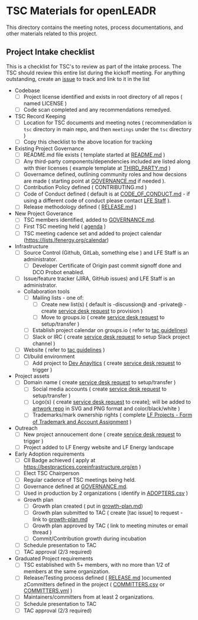 # TSC Materials for openLEADR

This directory contains the meeting notes, process documentations, and other materials related to this project.

## Project Intake checklist

This is a checklist for TSC's to review as part of the intake process. The TSC should review this entire list during the kickoff meeting. For anything outstanding, create an [issue](../issues) to track and link to it in the list

- Codebase
  - [ ] Project license identified and exists in root directory of all repos ( named LICENSE )
  - [ ] Code scan completed and any recommendations remedyed.
- TSC Record Keeping
  - [ ] Location for TSC documents and meeting notes ( recommendation is ```tsc``` directory in main repo, and then ```meetings``` under the ```tsc``` directory )
  - [ ] Copy this checklist to the above location for tracking
- Existing Project Governance
  - [ ] README.md file exists ( template started at [README.md](../README.md) )
  - [ ] Any third-party components/dependencies included are listed along with thier licenses ( example template at [THIRD_PARTY.md](../THIRD_PARTY.md) )
  - [ ] Governamce defined, outlining community roles and how decsions are made ( starting point at [GOVERNANCE.md](../GOVERNANCE.md) if needed ).
  - [ ] Contribution Policy defined ( CONTRIBUTING.md )
  - [ ] Code of Conduct defined ( default is at [CODE_OF_CONDUCT.md](../CODE_OF_CONDUCT.md) - if using a different code of conduct please contact [LFE Staff](mailto:operations@lfenergy.org) ).
  - [ ] Release methodology defined ( [RELEASE.md](../RELEASE.md) )
- New Project Goverance
  - [ ] TSC members identified, added to [GOVERNANCE.md](../GOVERNANCE.md).
  - [ ] First TSC meeting held ( [agenda](meetings) )
  - [ ] TSC meeting cadence set and added to project calendar (https://lists.lfenergy.org/calendar)
- Infrastructure
  - [ ] Source Control (Github, GitLab, something else ) and LFE Staff is an administrator.	
    - [ ] Developer Certificate of Origin past commit signoff done and DCO Probot enabled.
  - [ ] Issue/feature tracker (JIRA, GitHub issues)	and LFE Staff is an administrator.
  - Collaboration tools 
    - [ ] Mailing lists - one of: 
      - [ ] Create new list(s) ( default is -discussion@ and -private@ - create [service desk request] to provision ) 
      - [ ] Move to groups.io ( create [service desk request] to setup/transfer )
    - [ ] Establish project calendar on groups.io ( refer to [tac guidelines])
    - [ ] Slack or IRC ( create [service desk request] to setup Slack project channel )
  - [ ] Website ( refer to [tac guidelines] )
  - [ ] CI/build environment	
 	- [ ] Add project to [Dev Anayltics](https://lfanalytics.io/projects/lf-energy) ( create [service desk request] to trigger )
- Project assets
  - [ ] Domain name	( create [service desk request] to setup/transfer )
	- [ ] Social media accounts	( create [service desk request] to setup/transfer )
	- [ ] Logo(s)	( create [service desk request] to create]; will be added to [artwork repo](https://artwork.lfenergy.org) in SVG and PNG format and color/black/white )
	- [ ] Trademarks/mark ownership rights ( complete [LF Projects - Form of Trademark and Account Assignment](lf_projects_trademark_assignment.md) )
- Outreach
  - [ ] New project annoucement done ( create [service desk request] to trigger )
  - [ ] Project added to LF Energy website and LF Energy landscape
- Early Adoption requirements  
  - [ ] CII Badge achieved ( apply at https://bestpractices.coreinfrastructure.org/en )
  - [ ] Elect TSC Chairperson
  - [ ] Regular cadence of TSC meetings being held.
  - [ ] Governance defined at [GOVERNANCE.md](../GOVERNANCE.md).
  - [ ] Used in production by 2 organizations ( identify in [ADOPTERS.csv](../ADOPTERS.csv) )
  - Growth plan
    - [ ] Growth plan created ( put in [growth-plan.md](growth-plan.md))
    - [ ] Growth plan submitted to TAC ( create [tac issue] to request - link to [growth-plan.md](growth-plan.md)
    - [ ] Growth plan approved by TAC ( link to meeting minutes or email thread )
	- [ ] Commit/Contribution growth during incubation
  - [ ] Schedule presentation to TAC
  - [ ] TAC approval (2/3 required)
- Graduated Project requirements	
  - [ ] TSC established with 5+ members, with no more than 1/2 of members at the same organization.
  - [ ] Release/Testing process defined ( [RELEASE.md](../RELEASE.md) )ocumented zCommitters defined in the project	( [COMMITTERS.csv](COMMITTERS.csv) or [COMMITTERS.yml](COMMITTERS.yml) )
  - [ ] Maintainers/committers from at least 2 organizations.
  - [ ] Schedule presentation to TAC
  - [ ] TAC approval (2/3 required)

[service desk request]: https://github.com/lf-energy/foundation/issues/new/choose
[tac guidelines]: https://github.com/lf-energy/tac 
